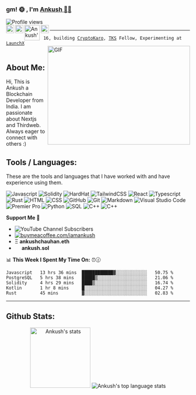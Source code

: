 ### gm! 🌞 , I'm <a href="https://linktr.ee/ankushchauhan">Ankush 👨‍💻 </a> 
<img src="https://komarev.com/ghpvc/?username=anproghub&label=Profile%20views&color=70a5fd&style=flat" alt="Profile views" />

<br>
<a href="https://twitter.com/anproghub">
  <img align="left" alt="Ankush's Twitter | Twitter" width="22px" src="https://www.iconsdb.com/icons/preview/white/twitter-xxl.png" />
</a>
<a href="https://www.linkedin.com/in/ankushchauhan14">
  <img align="left" alt="Ankush's Linkedin" width="22px" src="https://www.iconsdb.com/icons/preview/white/linkedin-3-xxl.png" />
</a>
<a href="https://dsc.gg/cryptokaro">
  <img align="left" alt="Ankush's Gitlab" width="42px" src="https://user-images.githubusercontent.com/67872399/172011937-2089d709-3b96-485c-8b97-201522f8664c.png" />
</a>
  <a href="mailto:ac.ankushchauhan.2006@gmail.com">
  <img align="left" alt="Ankush's Email" width="22px" src="https://www.iconsdb.com/icons/preview/white/email-xxl.png" />
</a>

<hr />
  <code> 16, building <a href="https://www.cryptokaro.in">CryptoKaro</a>, <a href="https://tks.world">TKS</a> Fellow, Experimenting at <a href="https://launchx.com/">LaunchX</a> </code>
  <br/>
<img align="right" alt="GIF" src="https://github.com/anproghub/anproghub/blob/master/gif.gif?raw=true" width="390" height="270" />
<br />

## About Me:

Hi, This is Ankush a Blockchain Developer from India. I am passionate about Nextjs and Thirdweb. Always eager to connect with others :)
## Tools / Languages:

These are the tools and languages that I have worked with and have experience using them.

![Javascript](https://img.shields.io/badge/-Javascript-05122A?style=flat&logo=javascript)
![Solidity](https://img.shields.io/badge/-Solidity-05122A?style=flat&logo=solidity)
![HardHat](https://img.shields.io/badge/-Hardhat-05122A?style=flat&logo=hardhat)
![TailwindCSS](https://img.shields.io/badge/-TailwindCSS-05122A?style=flat&logo=tailwindcss)
![React](https://img.shields.io/badge/-React-05122A?style=flat&logo=react)
![Typescript](https://img.shields.io/badge/-Typescript-05122A?style=flat&logo=typescript)
![Rust](https://img.shields.io/badge/-Rust-05122A?style=flat&logo=rust)
![HTML](https://img.shields.io/badge/-HTML-05122A?style=flat&logo=HTML5)
![CSS](https://img.shields.io/badge/-CSS-05122A?style=flat&logo=CSS3)
![GitHub](https://img.shields.io/badge/-GitHub-05122A?style=flat&logo=github)
![Git](https://img.shields.io/badge/-Git-05122A?style=flat&logo=git)
![Markdown](https://img.shields.io/badge/-Markdown-05122A?style=flat&logo=markdown)
![Visual Studio Code](https://img.shields.io/badge/-Visual%20Studio%20Code-05122A?style=flat&logo=visual-studio-code&logoColor=007ACC)
![Premier Pro](https://img.shields.io/badge/-Premiere%20Pro-05122A?style=flat&logo=adobe-premiere%20pro)
![Python](https://img.shields.io/badge/-Python-05122A?style=flat&logo=python)
![SQL](https://img.shields.io/badge/-SQL-05122A?style=flat&logo=mysql)
![C++](https://img.shields.io/badge/-C++-05122A?style=flat&logo=c%2B%2B)
![C++](https://img.shields.io/badge/-AWS-05122A?style=flat&logo=aws)


**Support Me 🌈** <br/>
- ![YouTube Channel Subscribers](https://img.shields.io/youtube/channel/subscribers/UCmdIWaqx6DeguddrOzlxdVg?style=social)
- [![buymeacoffee.com/iamankush](https://img.shields.io/badge/Buy_Me_A_Coffee-FFDD00?style=for-the-badge&logo=buy-me-a-coffee&logoColor=black)](https://www.buymeacoffee.com/iamankush)
- Ξ **ankushchauhan.eth**
- <img src="https://user-images.githubusercontent.com/67872399/172011088-eae77785-2a99-400e-994d-0a805a4087f5.png" width="15px" height="15px"/> **ankush.sol**


📊 **This Week I Spent My Time On:** ⏰🕜
<!--START_SECTION:waka-->
```text
Javascript   13 hrs 36 mins  ████████████▓░░░░░░░░░░░░   50.75 % 
PostgreSQL   5 hrs 38 mins   █████▒░░░░░░░░░░░░░░░░░░░   21.06 % 
Solidity     4 hrs 29 mins   ████▒░░░░░░░░░░░░░░░░░░░░   16.74 % 
Kotlin       1 hr 8 mins     █░░░░░░░░░░░░░░░░░░░░░░░░   04.27 % 
Rust         45 mins         ▓░░░░░░░░░░░░░░░░░░░░░░░░   02.83 % 
```
<!--END_SECTION:waka-->
<!--ending-->

<hr />

## Github Stats:

<p align="center">
    <img height="165" src="https://github-readme-stats.vercel.app/api?username=anproghub&count_private=true&include_all_commits=true&theme=tokyonight" alt="Ankush's stats" />
    <img src="https://github-readme-stats.vercel.app/api/top-langs/?username=anproghub&layout=compact&theme=tokyonight" alt="Ankush's top language stats" />
</p>
<!--this  is a  comment -->
